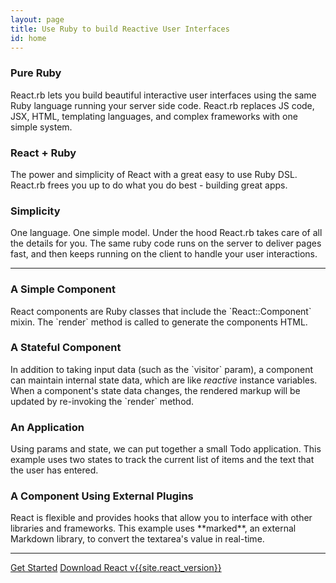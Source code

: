 ```yaml
---
layout: page
title: Use Ruby to build Reactive User Interfaces
id: home
---
```


<section class="light home-section">
  <div class="marketing-row">
    <div class="marketing-col">
      <h3>Pure Ruby</h3>
      <p>
        React.rb lets you build beautiful interactive user interfaces using the same Ruby language running your server side code.  React.rb replaces JS code, JSX, HTML,
        templating languages, and complex frameworks with one simple system.
      </p>
    </div>
    <div class="marketing-col">
      <h3>React + Ruby</h3>
      <p>
        The power and simplicity of React with a great easy to use Ruby DSL.  React.rb frees you up to do what you do best - building great apps.
      </p>
    </div>
    <div class="marketing-col">
      <h3>Simplicity</h3>
      <p>
        One language.  One simple model.  Under the hood React.rb takes care of all the details for you.  The same ruby code runs on the server to deliver pages
        fast, and then keeps running on the client to handle your user interactions.  
      </p>
    </div>
  </div>
</section>
<hr class="home-divider" />
<section class="home-section">
  <div id="examples">
    <div class="example">
      <h3>A Simple Component</h3>
      <p>
        React components are Ruby classes that include the `React::Component` mixin.  The `render` method is called to generate the components HTML.
      </p>
      <div id="helloExample"></div>
    </div>
    <div class="example">
      <h3>A Stateful Component</h3>
      <p>
        In addition to taking input data (such as the `visitor` param), a
        component can maintain internal state data, which are like <i>reactive</i> instance variables.
        When a component's state data changes, the rendered markup will be
        updated by re-invoking the `render` method.
      </p>
      <div id="timerExample"></div>
    </div>
    <div class="example">
      <h3>An Application</h3>
      <p>
        Using params and state, we can put together a small Todo application.
        This example uses two states to track the current list of items and
        the text that the user has entered.
      </p>
      <div id="todoExample"></div>
    </div>
    <div class="example">
      <h3>A Component Using External Plugins</h3>
      <p>
        React is flexible and provides hooks that allow you to interface with
        other libraries and frameworks. This example uses **marked**, an external
        Markdown library, to convert the textarea's value in real-time.
      </p>
      <div id="markdownExample"></div>
    </div>
  </div>
  <script src="https://cdnjs.cloudflare.com/ajax/libs/marked/0.3.5/marked.min.js"></script>
  <script src="/react/js/examples/hello.js"></script>
  <script src="/react/js/examples/timer.js"></script>
  <script src="/react/js/examples/todo.js"></script>
  <script src="/react/js/examples/markdown.js"></script>
</section>
<hr class="home-divider" />
<section class="home-bottom-section">
  <div class="buttons-unit">
    <a href="docs/getting-started.html" class="button">Get Started</a>
    <a href="downloads.html" class="button">Download React v{{site.react_version}}</a>
  </div>
</section>
